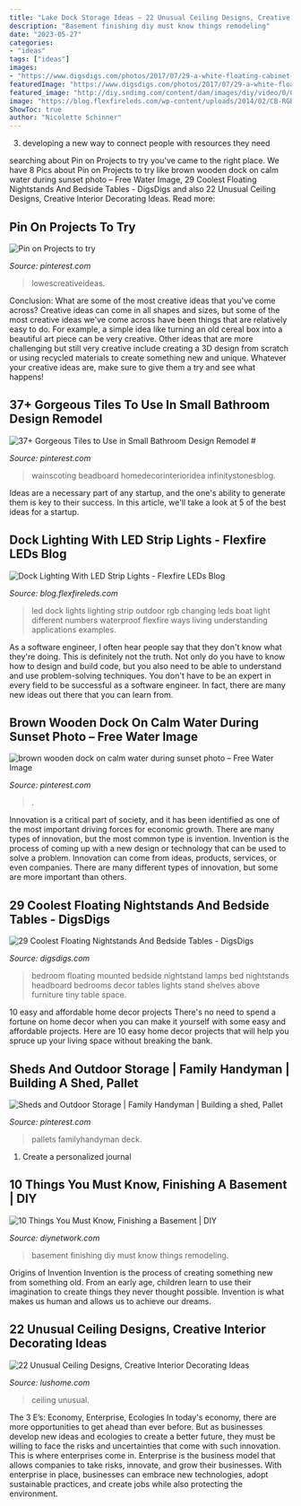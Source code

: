 ```yaml
---
title: "Lake Dock Storage Ideas ~ 22 Unusual Ceiling Designs, Creative Interior Decorating Ideas"
description: "Basement finishing diy must know things remodeling"
date: "2023-05-27"
categories:
- "ideas"
tags: ["ideas"]
images:
- "https://www.digsdigs.com/photos/2017/07/29-a-white-floating-cabinet-stand-with-a-drawer-for-a-cozy-rustic-bedroom.jpg"
featuredImage: "https://www.digsdigs.com/photos/2017/07/29-a-white-floating-cabinet-stand-with-a-drawer-for-a-cozy-rustic-bedroom.jpg"
featured_image: "http://diy.sndimg.com/content/dam/images/diy/video/0/01/013/0130/0130590.jpg.rend.hgtvcom.616.462.suffix/1411694150785.jpeg"
image: "https://blog.flexfireleds.com/wp-content/uploads/2014/02/CB-RGB300-Boat-Dock-label-s.jpg"
ShowToc: true
author: "Nicolette Schinner"
---
```



3. developing a new way to connect people with resources they need 

	

		
searching about Pin on Projects to try you've came to the right place. We have 8 Pics about Pin on Projects to try like brown wooden dock on calm water during sunset photo – Free Water Image, 29 Coolest Floating Nightstands And Bedside Tables - DigsDigs and also 22 Unusual Ceiling Designs, Creative Interior Decorating Ideas. Read more:
		
    
## Pin On Projects To Try

<img loading=lazy src="https://i.pinimg.com/736x/60/2e/8f/602e8f2cdf951dbe8a8b36e62a6a5ef7.jpg" onerror="this.onerror=null;this.src='https://tse2.mm.bing.net/th?id=OIP.J9cW602-QFU76TJrheQs6AHaKO&amp;pid=15.1';" alt="Pin on Projects to try">

_Source: pinterest.com_

>lowescreativeideas. 

	

Conclusion: What are some of the most creative ideas that you've come across?
Creative ideas can come in all shapes and sizes, but some of the most creative ideas we've come across have been things that are relatively easy to do. For example, a simple idea like turning an old cereal box into a beautiful art piece can be very creative. Other ideas that are more challenging but still very creative include creating a 3D design from scratch or using recycled materials to create something new and unique. Whatever your creative ideas are, make sure to give them a try and see what happens!

    
## 37+ Gorgeous Tiles To Use In Small Bathroom Design Remodel #

<img loading=lazy src="https://i.pinimg.com/736x/32/67/89/326789d4dabc8f475f004635d3a9dd9d.jpg" onerror="this.onerror=null;this.src='https://tse1.mm.bing.net/th?id=OIP.T2duax-lkNkLOiGgQDhFowHaJ3&amp;pid=15.1';" alt="37+ Gorgeous Tiles to Use in Small Bathroom Design Remodel #">

_Source: pinterest.com_

>wainscoting beadboard homedecorinterioridea infinitystonesblog. 

	

Ideas are a necessary part of any startup, and the one's ability to generate them is key to their success. In this article, we'll take a look at 5 of the best ideas for a startup.

    
## Dock Lighting With LED Strip Lights - Flexfire LEDs Blog

<img loading=lazy src="https://blog.flexfireleds.com/wp-content/uploads/2014/02/CB-RGB300-Boat-Dock-label-s.jpg" onerror="this.onerror=null;this.src='https://tse2.mm.bing.net/th?id=OIP.UUFq4PGjKAUsCDirMLJFKgHaE6&amp;pid=15.1';" alt="Dock Lighting With LED Strip Lights - Flexfire LEDs Blog">

_Source: blog.flexfireleds.com_

>led dock lights lighting strip outdoor rgb changing leds boat light different numbers waterproof flexfire ways living understanding applications examples. 

	

As a software engineer, I often hear people say that they don't know what they're doing. This is definitely not the truth. Not only do you have to know how to design and build code, but you also need to be able to understand and use problem-solving techniques. You don't have to be an expert in every field to be successful as a software engineer. In fact, there are many new ideas out there that you can learn from.

    
## Brown Wooden Dock On Calm Water During Sunset Photo – Free Water Image

<img loading=lazy src="https://i.pinimg.com/736x/36/17/d6/3617d68d228f2c82a153abbb08485deb.jpg" onerror="this.onerror=null;this.src='https://tse1.mm.bing.net/th?id=OIP.7p8TMXJhB0KHALbLPlnu5QHaKX&amp;pid=15.1';" alt="brown wooden dock on calm water during sunset photo – Free Water Image">

_Source: pinterest.com_

>. 

	

Innovation is a critical part of society, and it has been identified as one of the most important driving forces for economic growth. There are many types of innovation, but the most common type is invention. Invention is the process of coming up with a new design or technology that can be used to solve a problem. Innovation can come from ideas, products, services, or even companies. There are many different types of innovation, but some are more important than others.

    
## 29 Coolest Floating Nightstands And Bedside Tables - DigsDigs

<img loading=lazy src="https://www.digsdigs.com/photos/2017/07/29-a-white-floating-cabinet-stand-with-a-drawer-for-a-cozy-rustic-bedroom.jpg" onerror="this.onerror=null;this.src='https://tse1.mm.bing.net/th?id=OIP.K8rgQyJCNJGzpPDOOCvSjwHaLI&amp;pid=15.1';" alt="29 Coolest Floating Nightstands And Bedside Tables - DigsDigs">

_Source: digsdigs.com_

>bedroom floating mounted bedside nightstand lamps bed nightstands headboard bedrooms decor tables lights stand shelves above furniture tiny table space. 

	

10 easy and affordable home decor projects
There's no need to spend a fortune on home decor when you can make it yourself with some easy and affordable projects. Here are 10 easy home decor projects that will help you spruce up your living space without breaking the bank.

    
## Sheds And Outdoor Storage | Family Handyman | Building A Shed, Pallet

<img loading=lazy src="https://i.pinimg.com/736x/b2/a6/24/b2a624af9d0e881f004d1f07baab65d3.jpg" onerror="this.onerror=null;this.src='https://tse3.mm.bing.net/th?id=OIP.s_Idd5N-KC7wHT1L4Tn9mQHaHa&amp;pid=15.1';" alt="Sheds and Outdoor Storage | Family Handyman | Building a shed, Pallet">

_Source: pinterest.com_

>pallets familyhandyman deck. 

	

1. Create a personalized journal

    
## 10 Things You Must Know, Finishing A Basement | DIY

<img loading=lazy src="http://diy.sndimg.com/content/dam/images/diy/video/0/01/013/0130/0130590.jpg.rend.hgtvcom.616.462.suffix/1411694150785.jpeg" onerror="this.onerror=null;this.src='https://tse2.mm.bing.net/th?id=OIP.VHOd0-dpO-ZTmgaBjhSAnAHaFj&amp;pid=15.1';" alt="10 Things You Must Know, Finishing a Basement | DIY">

_Source: diynetwork.com_

>basement finishing diy must know things remodeling. 

	

Origins of Invention
Invention is the process of creating something new from something old. From an early age, children learn to use their imagination to create things they never thought possible. Invention is what makes us human and allows us to achieve our dreams.

    
## 22 Unusual Ceiling Designs, Creative Interior Decorating Ideas

<img loading=lazy src="https://www.lushome.com/wp-content/uploads/2015/03/modern-ideas-unusual-ceiling-designs-15.jpg" onerror="this.onerror=null;this.src='https://tse3.mm.bing.net/th?id=OIP.emI4uWji5i4bUTekBPex2gHaI5&amp;pid=15.1';" alt="22 Unusual Ceiling Designs, Creative Interior Decorating Ideas">

_Source: lushome.com_

>ceiling unusual. 

	

The 3 E’s: Economy, Enterprise, Ecologies
In today's economy, there are more opportunities to get ahead than ever before. But as businesses develop new ideas and ecologies to create a better future, they must be willing to face the risks and uncertainties that come with such innovation. This is where enterprises come in. Enterprise is the business model that allows companies to take risks, innovate, and grow their businesses. With enterprise in place, businesses can embrace new technologies, adopt sustainable practices, and create jobs while also protecting the environment.

